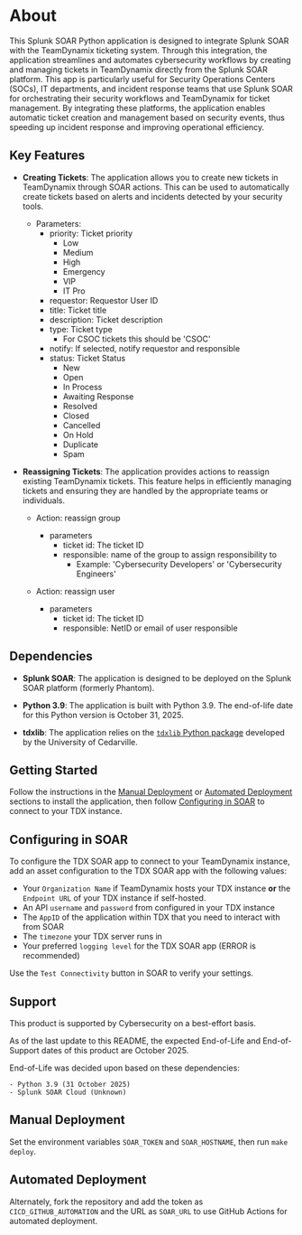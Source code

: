 # About

This Splunk SOAR Python application is designed to integrate Splunk SOAR with the TeamDynamix ticketing system. Through this integration, the application streamlines and automates cybersecurity workflows by creating and managing tickets in TeamDynamix directly from the Splunk SOAR platform. This app is particularly useful for Security Operations Centers (SOCs), IT departments, and incident response teams that use Splunk SOAR for orchestrating their security workflows and TeamDynamix for ticket management. By integrating these platforms, the application enables automatic ticket creation and management based on security events, thus speeding up incident response and improving operational efficiency.

## Key Features

- **Creating Tickets**: The application allows you to create new tickets in TeamDynamix through SOAR actions. This can be used to automatically create tickets based on alerts and incidents detected by your security tools.

  + Parameters:
    + priority: Ticket priority
      + Low
      + Medium
      + High
      + Emergency
      + VIP
      + IT Pro
    + requestor: Requestor User ID
    + title: Ticket title
    + description: Ticket description
    + type: Ticket type
      + For CSOC tickets this should be 'CSOC'
    + notify: If selected, notify requestor and responsible
    + status: Ticket Status
      + New
      + Open
      + In Process
      + Awaiting Response
      + Resolved
      + Closed
      + Cancelled
      + On Hold
      + Duplicate
      + Spam

- **Reassigning Tickets**: The application provides actions to reassign existing TeamDynamix tickets. This feature helps in efficiently managing tickets and ensuring they are handled by the appropriate teams or individuals.

  + Action: reassign group
    + parameters
      + ticket id: The ticket ID
      + responsible: name of the group to assign responsibility to
        + Example: 'Cybersecurity Developers' or 'Cybersecurity Engineers'

  + Action: reassign user
    + parameters
      + ticket id: The ticket ID
      + responsible: NetID or email of user responsible

## Dependencies

- **Splunk SOAR**: The application is designed to be deployed on the Splunk SOAR platform (formerly Phantom). 

- **Python 3.9**: The application is built with Python 3.9. The end-of-life date for this Python version is October 31, 2025.

- **tdxlib**: The application relies on the [`tdxlib` Python package](https://github.com/cedarville-university/tdxlib) developed by the University of Cedarville.

## Getting Started

Follow the instructions in the [Manual Deployment](#manual-deployment) or [Automated Deployment](#automated-deployment) sections to install the application, then follow [Configuring in SOAR](#configuring-in-soar) to connect to your TDX instance.

## Configuring in SOAR

To configure the TDX SOAR app to connect to your TeamDynamix instance, add an asset configuration to the TDX SOAR app with the following values:

- Your `Organization Name` if TeamDynamix hosts your TDX instance **or** the `Endpoint URL` of your TDX instance if self-hosted.
- An API `username` and `password` from configured in your TDX instance
- The `AppID` of the application within TDX that you need to interact with from SOAR
- The `timezone` your TDX server runs in
- Your preferred `logging level` for the TDX SOAR app (ERROR is recommended)

Use the `Test Connectivity` button in SOAR to verify your settings.

## Support

This product is supported by Cybersecurity on a best-effort basis.

As of the last update to this README, the expected End-of-Life and End-of-Support dates of this product are October 2025.

End-of-Life was decided upon based on these dependencies:

    - Python 3.9 (31 October 2025)
    - Splunk SOAR Cloud (Unknown)

## Manual Deployment

Set the environment variables `SOAR_TOKEN` and `SOAR_HOSTNAME`, then run `make deploy`.

## Automated Deployment

Alternately, fork the repository and add the token as `CICD_GITHUB_AUTOMATION` and the URL as `SOAR_URL` to use GitHub Actions for automated deployment.
